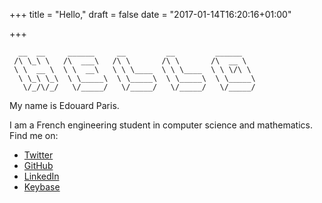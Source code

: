 +++
title = "Hello,"
draft = false
date = "2017-01-14T16:20:16+01:00"

+++
```blue
  __  __     ______     __         __         ______    
 /\ \_\ \   /\  ___\   /\ \       /\ \       /\  __ \   
 \ \  __ \  \ \  __\   \ \ \____  \ \ \____  \ \ \/\ \  
  \ \_\ \_\  \ \_____\  \ \_____\  \ \_____\  \ \_____\ 
   \/_/\/_/   \/_____/   \/_____/   \/_____/   \/_____/
```

My name is Edouard Paris.

I am a French engineering student in computer science and mathematics.  
Find me on:

* [Twitter](https://twitter.com/edouardparis)
* [GitHub](https://github.com/edouardparis)
* [LinkedIn](https://www.linkedin.com/in/parisedouard/)
* [Keybase](https://www.keybase.io/edouardparis)
